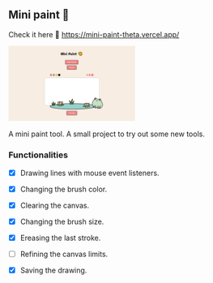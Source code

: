 ## Mini paint 🎨

Check it here 🐸 https://mini-paint-theta.vercel.app/

<img src="./public/mini-paint.JPG" alt="Mini Paint Preview" width="250" />

A mini paint tool. A small project to try out some new tools.

### Functionalities

- [x] Drawing lines with mouse event listeners.
- [x] Changing the brush color.
- [x] Clearing the canvas.
- [x] Changing the brush size.
- [x] Ereasing the last stroke.
- [ ] Refining the canvas limits.
- [x] Saving the drawing.


